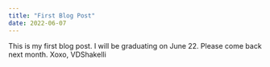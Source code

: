 ```yaml
---
title: "First Blog Post"
date: 2022-06-07
---
```

This is my first blog post. I will be graduating on June 22. Please come back next month. Xoxo, VDShakelli

